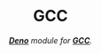 
<br>

<div align = center>

# GCC

***[Deno]*** *module for **[GCC]**.*

<br>
<br>


</div>

<br>


<!----------------------------------------------------------------------------->

[Deno]: https://deno.land/
[GCC]: https://gcc.gnu.org/